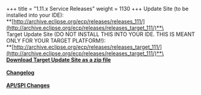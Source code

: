 +++
title = "1.11.x Service Releases"
weight = 1130
+++
Update Site (to be installed into your IDE):\
**[http://archive.eclipse.org/ecp/releases/releases_111/](http://archive.eclipse.org/ecp/releases/releases_target_111/)**\
\
Target Update Site (DO NOT INSTALL THIS INTO YOUR IDE. THIS IS MEANT ONLY FOR YOUR TARGET PLATFORM!):\
**[http://archive.eclipse.org/ecp/releases/releases_target_111/](http://archive.eclipse.org/ecp/releases/releases_target_111/)**\
\
**[Download Target Update Site as a zip file](http://www.eclipse.org/downloads/download.php?file=/ecp/releases/releases_target_111/1110/1110.zip)**\
\
**[Changelog](https://bugs.eclipse.org/bugs/buglist.cgi?query_format=advanced&product=ECP&target_milestone=1.11.0)**\
\
**[API/SPI Changes](https://www.eclipse.org/ecp/project-info/ECP_1100_1110_API_SPI_changes.html)**



